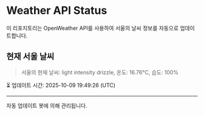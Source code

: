 
# Weather API Status

이 리포지토리는 OpenWeather API를 사용하여 서울의 날씨 정보를 자동으로 업데이트합니다.

## 현재 서울 날씨
> 서울의 현재 날씨: light intensity drizzle, 온도: 16.76°C, 습도: 100%

⏳ 업데이트 시간: 2025-10-09 19:49:26 (UTC)

---
자동 업데이트 봇에 의해 관리됩니다.
